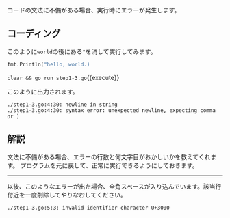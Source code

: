 コードの文法に不備がある場合、実行時にエラーが発生します。

## コーディング

このように`world`の後にある`"`を消して実行してみます。

```go
fmt.Println("hello, world.)
```

`clear && go run step1-3.go`{{execute}}

このように出力されます。
```
./step1-3.go:4:30: newline in string
./step1-3.go:4:30: syntax error: unexpected newline, expecting comma or )
```

## 解説
文法に不備がある場合、エラーの行数と何文字目がおかしいかを教えてくれます。
プログラムを元に戻して、正常に実行できるようにしておきます。

---
以後、このようなエラーが出た場合、全角スペースが入り込んでいます。該当行付近を一度削除してやりなおしてください。

```
./step1-3.go:5:3: invalid identifier character U+3000
```